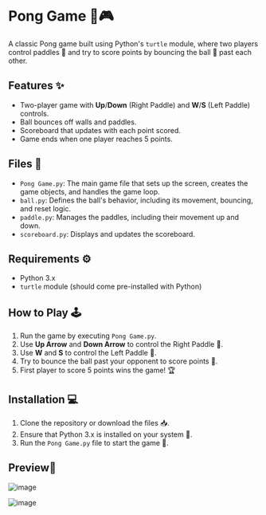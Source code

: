 # Pong Game 🏓🎮

A classic Pong game built using Python's `turtle` module, where two players control paddles 🏓 and try to score points by bouncing the ball 🎾 past each other.

## Features ✨
- Two-player game with **Up**/**Down** (Right Paddle) and **W**/**S** (Left Paddle) controls.
- Ball bounces off walls and paddles.
- Scoreboard that updates with each point scored.
- Game ends when one player reaches 5 points.

## Files 📂
- `Pong Game.py`: The main game file that sets up the screen, creates the game objects, and handles the game loop.
- `ball.py`: Defines the ball's behavior, including its movement, bouncing, and reset logic.
- `paddle.py`: Manages the paddles, including their movement up and down.
- `scoreboard.py`: Displays and updates the scoreboard.

## Requirements ⚙️
- Python 3.x
- `turtle` module (should come pre-installed with Python)

## How to Play 🕹️
1. Run the game by executing `Pong Game.py`.
2. Use **Up Arrow** and **Down Arrow** to control the Right Paddle 🏓.
3. Use **W** and **S** to control the Left Paddle 🏓.
4. Try to bounce the ball past your opponent to score points 🎯.
5. First player to score 5 points wins the game! 🏆

## Installation 💻
1. Clone the repository or download the files 📥.
2. Ensure that Python 3.x is installed on your system 🔧.
3. Run the `Pong Game.py` file to start the game 🏁.

## Preview📸
![image](https://github.com/user-attachments/assets/6fdb4319-b39a-4a3a-af46-2155143e78b4)

![image](https://github.com/user-attachments/assets/1444c0a0-3b26-402a-9021-3d02bc8a6c6a)
